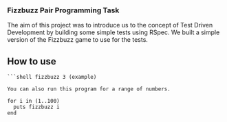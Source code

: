 ### Fizzbuzz Pair Programming Task

The aim of this project was to introduce us to the concept of Test Driven Development by building some simple tests using RSpec.
We built a simple version of the Fizzbuzz game to use for the tests.

## How to use

```shell require lib/fizzbuzz
```shell fizzbuzz 3 (example)

You can also run this program for a range of numbers.

for i in (1..100) 
  puts fizzbuzz i
end
